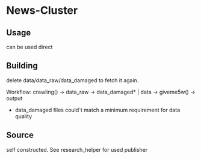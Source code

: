 # News-Cluster

## Usage
can be used direct

## Building
delete data/data_raw/data_damaged to fetch it again.

Workflow:
crawling() -> data_raw -> data_damaged* | data -> giveme5w() -> output

* data_damaged files could`t match a minimum requirement for data quality

## Source
self constructed. See research_helper for used publisher

